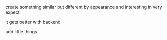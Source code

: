 create something similar but different by appearance and interesting in very expect

it gets better with backend

add little things